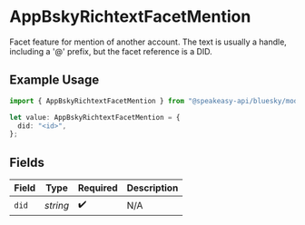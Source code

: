 # AppBskyRichtextFacetMention

Facet feature for mention of another account. The text is usually a handle, including a '@' prefix, but the facet reference is a DID.

## Example Usage

```typescript
import { AppBskyRichtextFacetMention } from "@speakeasy-api/bluesky/models/components";

let value: AppBskyRichtextFacetMention = {
  did: "<id>",
};
```

## Fields

| Field              | Type               | Required           | Description        |
| ------------------ | ------------------ | ------------------ | ------------------ |
| `did`              | *string*           | :heavy_check_mark: | N/A                |
